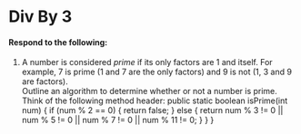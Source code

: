 # Div By 3
#### Respond to the following:

1. A number is considered *prime* if its only factors are 1 and itself. For example, 7 is prime (1 and 7 are the only factors) and 9 is not (1, 3 and 9 are factors).  
Outline an algorithm to determine whether or not a number is prime.  
Think of the following method header:
public static boolean isPrime(int num) {
    if (num % 2 == 0) {
      return false;
    }
    else {
      return num % 3 != 0 || num % 5 != 0 || num % 7 != 0 || num % 11 != 0;
    }
  }
}
